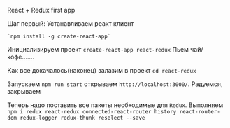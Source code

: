 React + Redux first app

Шаг первый:
Устанавливаем реакт клиент
    
    `npm install -g create-react-app`

Инициализируем проект 
        `create-react-app react-redux`
    Пьем чай/кофе.......

Как все докачалось(наконец) залазим в проект
    `cd react-redux`

Запускаем 
    `npm run start`
    открываем `http://localhost:3000/`. Радуемся, закрываем
    
Теперь надо поставить все пакеты необходимые для `Redux`.
Выполняем `npm i redux react-redux connected-react-router history react-router-dom redux-logger redux-thunk reselect --save`


